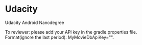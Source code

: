 # Udacity
Udacity Android Nanodegree

To reviewer: please add your API key in the gradle.properties file. Format(ignore the last period): MyMovieDbApiKey="".
